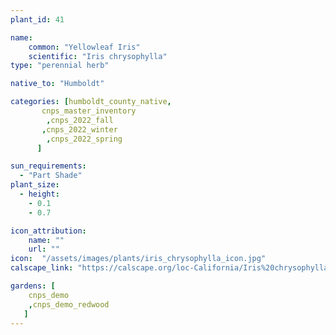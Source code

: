 ```yaml
---
plant_id: 41

name: 
    common: "Yellowleaf Iris"   
    scientific: "Iris chrysophylla"  
type: "perennial herb"

native_to: "Humboldt"

categories: [humboldt_county_native,
       cnps_master_inventory
        ,cnps_2022_fall
       ,cnps_2022_winter
        ,cnps_2022_spring
      ]

sun_requirements:
  - "Part Shade"
plant_size:
  - height: 
    - 0.1
    - 0.7

icon_attribution: 
    name: ""
    url: ""
icon:  "/assets/images/plants/iris_chrysophylla_icon.jpg"
calscape_link: "https://calscape.org/loc-California/Iris%20chrysophylla(%20)"

gardens: [
    cnps_demo
    ,cnps_demo_redwood
   ]
---
```


